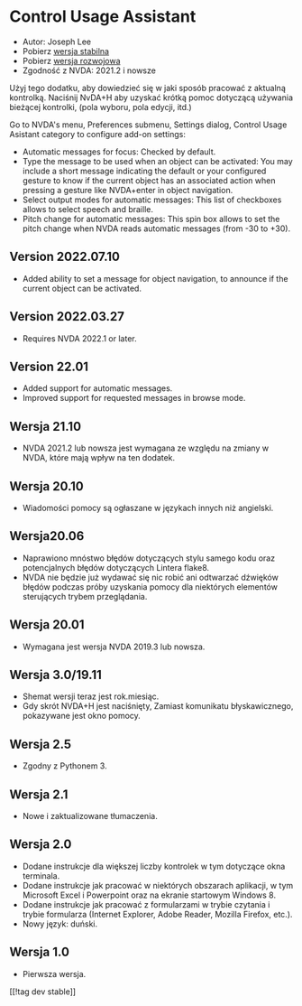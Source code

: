 # Control Usage Assistant #

* Autor: Joseph Lee
* Pobierz [wersja stabilna][1]
* Pobierz [wersja rozwojowa][2]
* Zgodność z NVDA: 2021.2 i nowsze

Użyj tego dodatku, aby dowiedzieć się w jaki sposób pracować z aktualną
kontrolką.  Naciśnij NvDA+H aby uzyskać krótką pomoc dotyczącą używania
bieżącej kontrolki, (pola wyboru, pola edycji, itd.)

Go to NVDA's menu, Preferences submenu, Settings dialog, Control Usage
Asistant category to configure add-on settings:

* Automatic messages for focus: Checked by default.
* Type the message to be used when an object can be activated: You may
  include a short message indicating the default or your configured gesture
  to know if the current object has an associated action when pressing a
  gesture like NVDA+enter in object navigation.
* Select output modes for automatic messages: This list of checkboxes allows
  to select speech and braille.
* Pitch change for automatic messages: This spin box allows to set the pitch
  change when NVDA reads automatic messages (from -30 to +30).

## Version 2022.07.10

* Added ability to set a message for object navigation, to announce if the
  current object can be activated.

## Version 2022.03.27

* Requires NVDA 2022.1 or later.

## Version 22.01

* Added support for automatic messages.
* Improved support for requested messages in browse mode.

## Wersja 21.10

* NVDA 2021.2 lub nowsza jest wymagana ze względu na zmiany w NVDA, które
  mają wpływ na ten dodatek.

## Wersja 20.10

* Wiadomości pomocy są ogłaszane w językach innych niż angielski.

## Wersja20.06

* Naprawiono mnóstwo błędów dotyczących stylu samego kodu oraz potencjalnych
  błędów dotyczących Lintera flake8.
* NVDA nie będzie już wydawać się nic robić ani odtwarzać dźwięków błędów
  podczas próby uzyskania pomocy dla niektórych elementów sterujących trybem
  przeglądania.

## Wersja 20.01

* Wymagana jest wersja NVDA 2019.3 lub nowsza.

## Wersja 3.0/19.11

* Shemat wersji teraz jest rok.miesiąc.
* Gdy skrót NVDA+H jest naciśnięty, Zamiast komunikatu błyskawicznego,
  pokazywane jest okno pomocy.

## Wersja 2.5

* Zgodny z Pythonem 3.

## Wersja 2.1

* Nowe i zaktualizowane tłumaczenia.

## Wersja 2.0

* Dodane instrukcje dla większej liczby kontrolek w tym dotyczące okna
  terminala.
* Dodane instrukcje jak pracować w niektórych obszarach aplikacji, w tym
  Microsoft Excel i Powerpoint oraz na ekranie startowym Windows 8.
* Dodane instrukcje jak pracować z formularzami w trybie czytania i trybie
  formularza (Internet Explorer, Adobe Reader, Mozilla Firefox, etc.).
* Nowy język: duński.

## Wersja 1.0

* Pierwsza wersja.

[[!tag dev stable]]

[1]: https://addons.nvda-project.org/files/get.php?file=cua

[2]: https://addons.nvda-project.org/files/get.php?file=cua-dev

